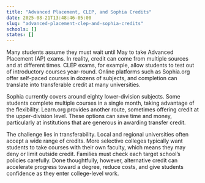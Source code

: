```yaml
---
title: "Advanced Placement, CLEP, and Sophia Credits"
date: 2025-08-21T13:48:46-05:00
slug: "advanced-placement-clep-and-sophia-credits"
schools: []
states: []
---
```



Many students assume they must wait until May to take Advanced Placement (AP) exams. In reality, credit can come from multiple sources and at different times. CLEP exams, for example, allow students to test out of introductory courses year-round. Online platforms such as Sophia.org offer self-paced courses in dozens of subjects, and completion can translate into transferable credit at many universities.

Sophia currently covers around eighty lower-division subjects. Some students complete multiple courses in a single month, taking advantage of the flexibility. Learn.org provides another route, sometimes offering credit at the upper-division level. These options can save time and money, particularly at institutions that are generous in awarding transfer credit.

The challenge lies in transferability. Local and regional universities often accept a wide range of credits. More selective colleges typically want students to take courses with their own faculty, which means they may deny or limit outside credit. Families must check each target school’s policies carefully. Done thoughtfully, however, alternative credit can accelerate progress toward a degree, reduce costs, and give students confidence as they enter college-level work.

